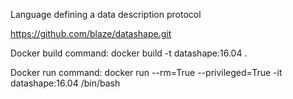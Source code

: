 Language defining a data description protocol 

https://github.com/blaze/datashape.git 

Docker build command:
docker build  -t datashape:16.04 .

Docker run command:
docker run --rm=True --privileged=True -it datashape:16.04 /bin/bash


